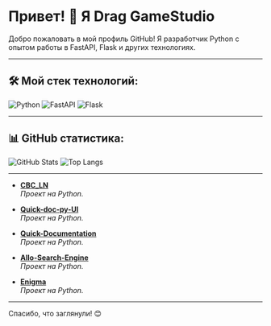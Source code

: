 # Привет! 👋 Я Drag GameStudio
Добро пожаловать в мой профиль GitHub! Я разработчик Python с опытом работы в FastAPI, Flask и других технологиях.

---

## 🛠 Мой стек технологий:
![Python](https://img.shields.io/badge/Python-3776AB?style=for-the-badge&logo=python&logoColor=white)
![FastAPI](https://img.shields.io/badge/FastAPI-005571?style=for-the-badge&logo=fastapi&logoColor=white)
![Flask](https://img.shields.io/badge/Flask-000000?style=for-the-badge&logo=flask&logoColor=white)

---

## 📊 GitHub статистика:
![GitHub Stats](https://github-readme-stats.vercel.app/api?username=Drag-GameStudio&show_icons=true&theme=dark)
![Top Langs](https://github-readme-stats.vercel.app/api/top-langs/?username=Drag-GameStudio&layout=compact&theme=dark)

---

- **[CBC_LN](https://github.com/Drag-GameStudio/CBC_LN)**  
  *Проект на Python.*

- **[Quick-doc-py-UI](https://github.com/Drag-GameStudio/Quick-doc-py-UI)**  
  *Проект на Python.*

- **[Quick-Documentation](https://github.com/Drag-GameStudio/Quick-Documentation)**  
  *Проект на Python.*

- **[Allo-Search-Engine](https://github.com/Drag-GameStudio/Allo-Search-Engine)**  
  *Проект на Python.*

- **[Enigma](https://github.com/Drag-GameStudio/Enigma)**  
  *Проект на Python.*
---

Спасибо, что заглянули! 😊
